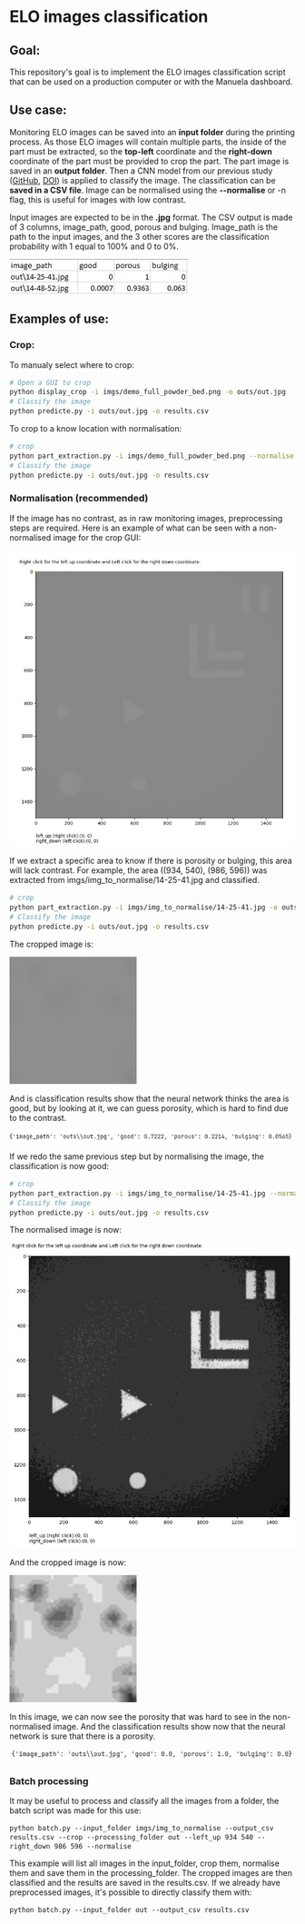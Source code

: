 # ELO images classification

## Goal:
This repository's goal is to implement the ELO images classification script that can be used on a production computer or with the Manuela dashboard.

## Use case:
Monitoring ELO images can be saved into an **input folder** during the printing process. 
As those ELO images will contain multiple parts, the inside of the part must be extracted, so the **top-left** coordinate and
the **right-down** coordinate of the part must be provided to crop the part. 
The part image is saved in an **output folder**. Then a CNN model from our previous study ([GitHub](https://github.com/lerouxl/Automatised-quality-assessment-in-additive-layer-manufacturing-using-layer-by-layer-surface-measurem), [DOI](https://doi.org/10.1016/j.procir.2021.03.050)) is applied to classify the image.
The classification can be **saved in a CSV file**. Image can be normalised using the **--normalise** or -n flag, this is useful for images with low contrast.

Input images are expected to be in the **.jpg** format. 
The CSV output is made of 3 columns, image_path, good, porous and bulging. 
Image_path is the path to the input images, and the 3 other scores are the classification probability with 1 equal to 100% and 0 to 0%.

![CSV output example](https://github.com/lerouxl/ELO-images-classification/blob/main/imgs/readme/csv.JPG?raw=true)

## Examples of use:

### Crop:
To manualy select where to crop:
```bash
# Open a GUI to crop
python display_crop -i imgs/demo_full_powder_bed.png -o outs/out.jpg
# Classify the image
python predicte.py -i outs/out.jpg -o results.csv
```
To crop to a know location with normalisation:
```bash
# crop
python part_extraction.py -i imgs/demo_full_powder_bed.png --normalise -o outs/out.jpg -l 292 713 -r 590 1012
# Classify the image
python predicte.py -i outs/out.jpg -o results.csv
```

### Normalisation (recommended)

If the image has no contrast, as in raw monitoring images, preprocessing steps are required. Here is an example of what can be seen with a non-normalised image for the crop GUI:

![Raw monitoring image](https://github.com/lerouxl/ELO-images-classification/blob/main/imgs/readme/GUI_no_normalise.JPG?raw=true)

 If we extract a specific area to know if there is porosity or bulging, this area will lack contrast. 
 For example, the area ((934, 540), (986, 596)) was extracted from imgs/img_to_normalise/14-25-41.jpg and classified.

```bash
# crop
python part_extraction.py -i imgs/img_to_normalise/14-25-41.jpg -o outs/out.jpg -l 934 540 -r 986 596
# Classify the image
python predicte.py -i outs/out.jpg -o results.csv
```
The cropped image is:

![Crop raw image](https://github.com/lerouxl/ELO-images-classification/blob/main/imgs/readme/out_no_normalise.jpg?raw=true)

And is classification results show that the neural network thinks the area is good, but by looking at it, we can guess porosity, which is hard to find due to the contrast.

![Results raw image](https://github.com/lerouxl/ELO-images-classification/blob/main/imgs/readme/classification_no_normalise.JPG?raw=true)

If we redo the same previous step but by normalising the image, the classification is now good:
```bash
# crop
python part_extraction.py -i imgs/img_to_normalise/14-25-41.jpg --normalise -o outs/out.jpg -l 934 540 -r 986 596
# Classify the image
python predicte.py -i outs/out.jpg -o results.csv
```
The normalised image is now:

![Normalised monitoring image](https://github.com/lerouxl/ELO-images-classification/blob/main/imgs/readme/GUI_with_normalise.JPG?raw=true)

And the cropped image is now:

![Crop raw image](https://github.com/lerouxl/ELO-images-classification/blob/main/imgs/readme/out_with_normalise.jpg?raw=true)

In this image, we can now see the porosity that was hard to see in the non-normalised image. 
And the classification results show now that the neural network is sure that there is a porosity. 

![Results raw image](https://github.com/lerouxl/ELO-images-classification/blob/main/imgs/readme/classification_with_normalise.JPG?raw=true)

### Batch processing
It may be useful to process and classify all the images from a folder, the batch script was made for this use:

```batch
python batch.py --input_folder imgs/img_to_normalise --output_csv results.csv --crop --processing_folder out --left_up 934 540 --right_down 986 596 --normalise
```

This example will list all images in the input_folder, crop them, normalise them and save them in the processing_folder. 
The cropped images are then classified and the results are saved in the results.csv.
If we already have preprocessed images, it's possible to directly classify them with:
```batch
python batch.py --input_folder out --output_csv results.csv 
```
